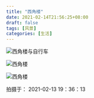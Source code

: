 ```yaml
---
title: "西角楼"
date: 2021-02-14T21:56:25+08:00
draft: false
tags: [风景]
categories: [生活]
---
```


![西角楼与自行车](https://cdn.jsdelivr.net/gh/ai0376/ownwiki.pic.0@master/IMG_20210213_193800-1.jpg)
<!--more-->

![西角楼](https://cdn.jsdelivr.net/gh/ai0376/ownwiki.pic.0@master/IMG_20210213_194245-1.jpg)

![西角楼](https://cdn.jsdelivr.net/gh/ai0376/ownwiki.pic.0@master/IMG_20210213_193613-1.jpg)

拍摄于： 2021-02-13 19：36：13